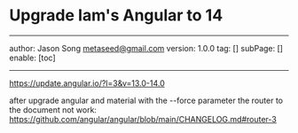 # Upgrade Iam's Angular to 14
---
author: Jason Song <metaseed@gmail.com>
version: 1.0.0
tag: []
subPage: []
enable: [toc]

---
https://update.angular.io/?l=3&v=13.0-14.0

after upgrade angular and material with the --force parameter
the router to the document not work:
https://github.com/angular/angular/blob/main/CHANGELOG.md#router-3